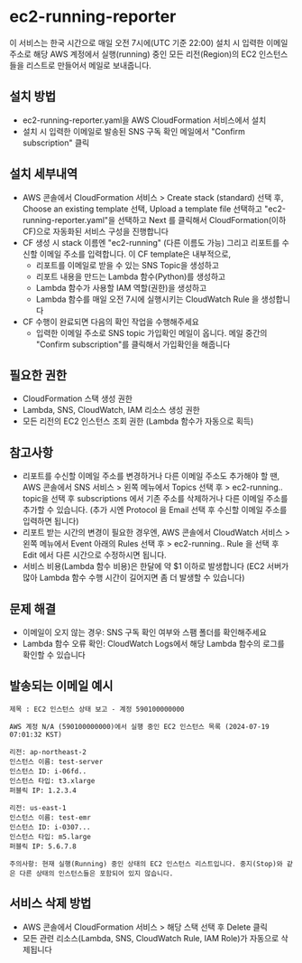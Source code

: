 # ec2-running-reporter
이 서비스는 한국 시간으로 매일 오전 7시에(UTC 기준 22:00) 설치 시 입력한 이메일 주소로 해당 AWS 계정에서 실행(running) 중인 모든 리전(Region)의 EC2 인스턴스들을 리스트로 만들어서 메일로 보내줍니다.

## 설치 방법
- ec2-running-reporter.yaml을 AWS CloudFormation 서비스에서 설치
- 설치 시 입력한 이메일로 발송된 SNS 구독 확인 메일에서 "Confirm subscription" 클릭

## 설치 세부내역
- AWS 콘솔에서 CloudFormation 서비스 > Create stack (standard) 선택 후, Choose an existing template 선택, Upload a template file 선택하고  "ec2-running-reporter.yaml"을 선택하고 Next 를 클릭해서 CloudFormation(이하 CF)으로 자동화된 서비스 구성을 진행합니다
- CF 생성 시 stack 이름엔 "ec2-running" (다른 이름도 가능) 그리고 리포트를 수신할 이메일 주소를 입력합니다. 이 CF template은 내부적으로,
  - 리포트를 이메일로 받을 수 있는 SNS Topic을 생성하고
  - 리포트 내용을 만드는 Lambda 함수(Python)를 생성하고
  - Lambda 함수가 사용할 IAM 역할(권한)을 생성하고
  - Lambda 함수를 매일 오전 7시에 실행시키는 CloudWatch Rule 을 생성합니다
- CF 수행이 완료되면 다음의 확인 작업을 수행해주세요
  - 입력한 이메일 주소로 SNS topic 가입확인 메일이 옵니다. 메일 중간의 "Confirm subscription"를 클릭해서 가입확인을 해줍니다

## 필요한 권한
- CloudFormation 스택 생성 권한
- Lambda, SNS, CloudWatch, IAM 리소스 생성 권한
- 모든 리전의 EC2 인스턴스 조회 권한 (Lambda 함수가 자동으로 획득)

## 참고사항
- 리포트를 수신할 이메일 주소를 변경하거나 다른 이메일 주소도 추가해야 할 땐, AWS 콘솔에서 SNS 서비스 > 왼쪽 메뉴에서 Topics 선택 후 > ec2-running.. topic을 선택 후 subscriptions 에서 기존 주소를 삭제하거나 다른 이메일 주소를 추가할 수 있습니다. (추가 시엔 Protocol 을 Email 선택 후 수신할 이메일 주소를 입력하면 됩니다)
- 리포트 받는 시간의 변경이 필요한 경우엔, AWS 콘솔에서 CloudWatch 서비스 > 왼쪽 메뉴에서 Event 아래의 Rules 선택 후 > ec2-running.. Rule 을 선택 후 Edit 에서 다른 시간으로 수정하시면 됩니다.
- 서비스 비용(Lambda 함수 비용)은 한달에 약 $1 이하로 발생합니다 (EC2 서버가 많아 Lambda 함수 수행 시간이 길어지면 좀 더 발생할 수 있습니다)

## 문제 해결
- 이메일이 오지 않는 경우: SNS 구독 확인 여부와 스팸 폴더를 확인해주세요
- Lambda 함수 오류 확인: CloudWatch Logs에서 해당 Lambda 함수의 로그를 확인할 수 있습니다

## 발송되는 이메일 예시
```
제목 : EC2 인스턴스 상태 보고 - 계정 590100000000

AWS 계정 N/A (590100000000)에서 실행 중인 EC2 인스턴스 목록 (2024-07-19 07:01:32 KST)

리전: ap-northeast-2
인스턴스 이름: test-server
인스턴스 ID: i-06fd..
인스턴스 타입: t3.xlarge
퍼블릭 IP: 1.2.3.4

리전: us-east-1
인스턴스 이름: test-emr
인스턴스 ID: i-0307...
인스턴스 타입: m5.large
퍼블릭 IP: 5.6.7.8

주의사항: 현재 실행(Running) 중인 상태의 EC2 인스턴스 리스트입니다. 중지(Stop)와 같은 다른 상태의 인스턴스들은 포함되어 있지 않습니다.
```

## 서비스 삭제 방법
- AWS 콘솔에서 CloudFormation 서비스 > 해당 스택 선택 후 Delete 클릭
- 모든 관련 리소스(Lambda, SNS, CloudWatch Rule, IAM Role)가 자동으로 삭제됩니다